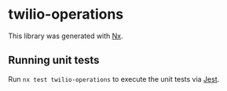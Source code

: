 # twilio-operations

This library was generated with [Nx](https://nx.dev).

## Running unit tests

Run `nx test twilio-operations` to execute the unit tests via [Jest](https://jestjs.io).
